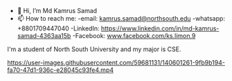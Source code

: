 - 👋 Hi, I’m Md Kamrus Samad
- 📫 How to reach me:
              -email: kamrus.samad@northsouth.edu
              -whatsapp: +8801709447040
              -LinkedIn: https://www.linkedin.com/in/md-kamrus-samad-4363aa15b
              -Facebook: www.facebook.com/ks.limon.9 

I'm a student of North South University and my major is CSE.  

https://user-images.githubusercontent.com/59681131/140601261-9fb9b194-fa70-47d1-936c-e28045c93fe4.mp4
